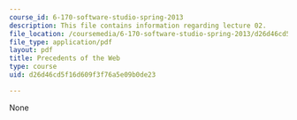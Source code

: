 ```yaml
---
course_id: 6-170-software-studio-spring-2013
description: This file contains information regarding lecture 02.
file_location: /coursemedia/6-170-software-studio-spring-2013/d26d46cd5f16d609f3f76a5e09b0de23_MIT6_170S13_02-www-prece.pdf
file_type: application/pdf
layout: pdf
title: Precedents of the Web
type: course
uid: d26d46cd5f16d609f3f76a5e09b0de23

---
```

None